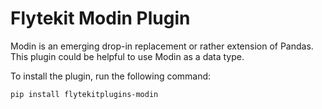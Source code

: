 # Flytekit Modin Plugin
Modin is an emerging drop-in replacement or rather extension of Pandas. This plugin could be helpful to use Modin as a data type.

To install the plugin, run the following command:

```bash
pip install flytekitplugins-modin
```
